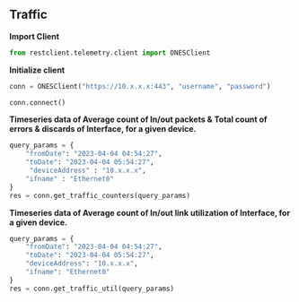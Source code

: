 ## Traffic

<b> Import Client </b>

```py
from restclient.telemetry.client import ONESClient 
```

<b> Initialize client </b>

```py
conn = ONESClient("https://10.x.x.x:443", "username", "password")

conn.connect()
```

<b>Timeseries data of Average count of In/out packets & Total count of errors & discards of Interface, for a given device.</b>

```py
query_params = {
    "fromDate": "2023-04-04 04:54:27",
    "toDate": "2023-04-04 05:54:27",
     "deviceAddress" : "10.x.x.x",
    "ifname" : "Ethernet0"
}
res = conn.get_traffic_counters(query_params)
```

<b>Timeseries data of Average count of In/out link utilization of Interface, for a given device.</b>

```py
query_params = {
    "fromDate": "2023-04-04 04:54:27",
    "toDate": "2023-04-04 05:54:27",
    "deviceAddress": "10.x.x.x",
    "ifname": "Ethernet0"
}
res = conn.get_traffic_util(query_params)
```
